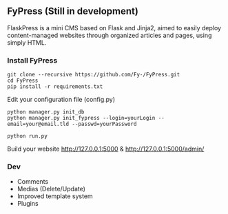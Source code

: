 FyPress (Still in development)
--------
FlaskPress is a mini CMS based on Flask and Jinja2, aimed to easily deploy content-managed websites through organized articles and pages, using simply HTML.

### Install FyPress
    git clone --recursive https://github.com/Fy-/FyPress.git
    cd FyPress
    pip install -r requirements.txt

Edit your configuration file (config.py)

    python manager.py init_db
    python manager.py init_fypress --login=yourLogin --email=your@email.tld --passwd=yourPassword

    python run.py

Build your website http://127.0.0.1:5000 & http://127.0.0.1:5000/admin/

### Dev 
* Comments
* Medias (Delete/Update)
* Improved template system
* Plugins
